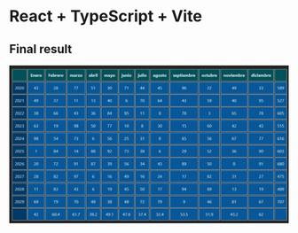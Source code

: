 # React + TypeScript + Vite

## Final result

![](https://github.com/lalodsi/veradat-interview/blob/master/result.jpg)

